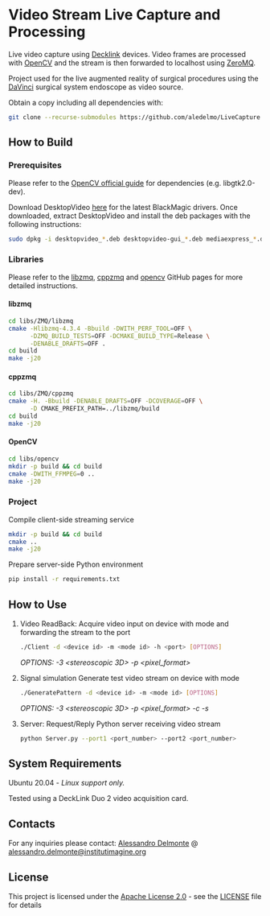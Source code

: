 # Video Stream Live Capture and Processing
Live video capture using [Decklink](https://www.blackmagicdesign.com/products/decklink/) devices.
Video frames are processed with [OpenCV](https://opencv.org/) and the stream is then forwarded to localhost using [ZeroMQ](https://zeromq.org/).

Project used for the live augmented reality of surgical procedures using the
[DaVinci](https://www.intuitive.com/) surgical system endoscope as video source.

Obtain a copy including all dependencies with:
```bash
git clone --recurse-submodules https://github.com/aledelmo/LiveCapture
```

## How to Build

### Prerequisites

Please refer to the [OpenCV official guide](https://docs.opencv.org/4.5.2/d7/d9f/tutorial_linux_install.html) for dependencies
(e.g. libgtk2.0-dev).

Download DesktopVideo [here](https://www.blackmagicdesign.com/developer/product/capture-and-playback) for the latest BlackMagic drivers.
Once downloaded, extract DesktopVideo and install the deb packages with the following instructions:
```bash
sudo dpkg -i desktopvideo_*.deb desktopvideo-gui_*.deb mediaexpress_*.deb
```

### Libraries

Please refer to the [libzmq](https://github.com/zeromq/libzmq), [cppzmq](https://github.com/zeromq/cppzmq) and [opencv](https://github.com/opencv/opencv) GitHub pages for more detailed instructions.

#### libzmq

```bash
cd libs/ZMQ/libzmq
cmake -Hlibzmq-4.3.4 -Bbuild -DWITH_PERF_TOOL=OFF \
      -DZMQ_BUILD_TESTS=OFF -DCMAKE_BUILD_TYPE=Release \
      -DENABLE_DRAFTS=OFF .
cd build
make -j20
```

#### cppzmq

```bash
cd libs/ZMQ/cppzmq
cmake -H. -Bbuild -DENABLE_DRAFTS=OFF -DCOVERAGE=OFF \
      -D CMAKE_PREFIX_PATH=../libzmq/build
cd build
make -j20
```

#### OpenCV

```bash
cd libs/opencv
mkdir -p build && cd build
cmake -DWITH_FFMPEG=0 ..
make -j20
```

### Project

Compile client-side streaming service
```bash
mkdir -p build && cd build
cmake .. 
make -j20
```

Prepare server-side Python environment
```bash
pip install -r requirements.txt
```

## How to Use

1. Video ReadBack: Acquire video input on device <d> with mode <m> and forwarding the stream to the port <h>
    ```bash
    ./Client -d <device id> -m <mode id> -h <port> [OPTIONS]
    ```
   *OPTIONS: -3 <stereoscopic 3D> -p <pixel_format>*
   
2. Signal simulation
   Generate test video stream on device <d> with mode <m>
    ```bash
    ./GeneratePattern -d <device id> -m <mode id> [OPTIONS]
    ```
   *OPTIONS: -3 <stereoscopic 3D> -p <pixel_format> -c <channels> -s <depth>*

3.  Server: Request/Reply Python server receiving video stream
    ```bash
    python Server.py --port1 <port_number> --port2 <port_number>
    ```

## System Requirements

Ubuntu 20.04 - *Linux support only.*

Tested using a DeckLink Duo 2 video acquisition card.

## Contacts

For any inquiries please contact:
[Alessandro Delmonte](https://aledelmo.github.io) @ [alessandro.delmonte@institutimagine.org](mailto:alessandro.delmonte@institutimagine.org)

## License

This project is licensed under the [Apache License 2.0](LICENSE) - see the [LICENSE](LICENSE) file for
details
